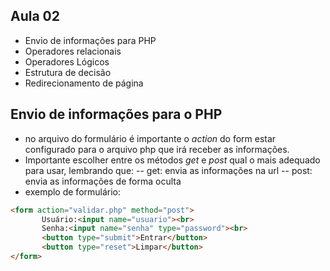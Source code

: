 ## Aula 02
 - Envio de informações para PHP
 - Operadores relacionais 
 - Operadores Lógicos
 - Estrutura de decisão
 - Redirecionamento de página

## Envio de informações para o PHP
 - no arquivo do formulário é importante o *action* do form estar configurado para o arquivo php que irá receber as informações.
 - Importante escolher entre os métodos *get* e *post* qual o mais adequado para usar, lembrando que:
 -- get: envia as informações na url
 -- post: envia as informações de forma oculta
 - exemplo de formulário:
 ```html
 <form action="validar.php" method="post">
        Usuário:<input name="usuario"><br>
        Senha:<input name="senha" type="password"><br>
        <button type="submit">Entrar</button>
        <button type="reset">Limpar</button>
</form>
```
 

